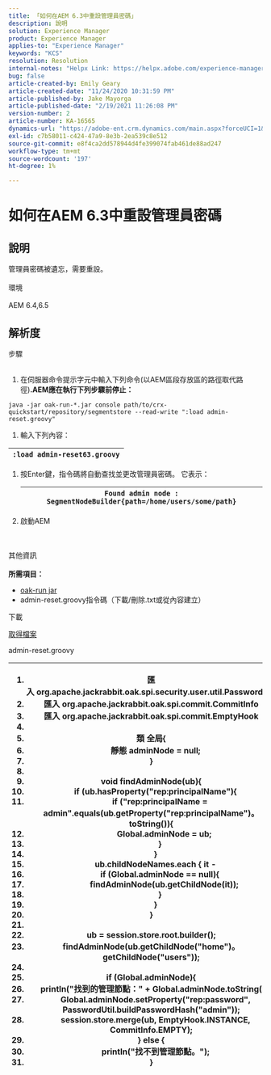 ```yaml
---
title: 「如何在AEM 6.3中重設管理員密碼」
description: 說明
solution: Experience Manager
product: Experience Manager
applies-to: "Experience Manager"
keywords: "KCS"
resolution: Resolution
internal-notes: "Helpx Link: https://helpx.adobe.com/experience-manager/kb/How-to-reset-the-admin-password-in-AEM-6-3.html"
bug: false
article-created-by: Emily Geary
article-created-date: "11/24/2020 10:31:59 PM"
article-published-by: Jake Mayorga
article-published-date: "2/19/2021 11:26:08 PM"
version-number: 2
article-number: KA-16565
dynamics-url: "https://adobe-ent.crm.dynamics.com/main.aspx?forceUCI=1&pagetype=entityrecord&etn=knowledgearticle&id=278794d8-a42e-eb11-a813-000d3a593c3f"
exl-id: c7b58011-c424-47a9-8e3b-2ea539c8e512
source-git-commit: e8f4ca2dd578944d4fe399074fab461de88ad247
workflow-type: tm+mt
source-wordcount: '197'
ht-degree: 1%

---
```


# 如何在AEM 6.3中重設管理員密碼

## 說明


管理員密碼被遺忘，需要重設。
<br><br>環境<br><br>
AEM 6.4,6.5


## 解析度

步驟<br><br>
1. 在伺服器命令提示字元中輸入下列命令(以AEM區段存放區的路徑取代路徑)<b>.AEM應在執行下列步驟前停止：</b>

`java -jar oak-run-*.jar console path/to/crx-quickstart/repository/segmentstore --read-write ":load admin-reset.groovy"`
1. 輸入下列內容：



| `:load admin-reset63.groovy` |
| --- |


1. 按Enter鍵，指令碼將自動查找並更改管理員密碼。
它表示：


   | `Found admin node : SegmentNodeBuilder{path=/home/users/some/path}` |
   | --- |
2. 啟動AEM

<br><br>其他資訊<br><br>
<b>所需項目：</b>

- [oak-run jar](http://repo1.maven.org/maven2/org/apache/jackrabbit/oak-run/)
- admin-reset.groovy指令碼（下載/刪除.txt或從內容建立）


下載

[取得檔案](https://helpx.adobe.com/content/dam/help/en/experience-manager/kb/How-to-reset-the-admin-password-in-AEM-6-3/_jcr_content/main-pars/download_section/download-1/admin-reset_groovy.txt "admin-reset.groovy.txt")

admin-reset.groovy


| <ol>   <li>匯入</code> org.apache.jackrabbit.oak.spi.security.user.util.PasswordUtil</code></li>   <li>匯入</code> org.apache.jackrabbit.oak.spi.commit.CommitInfo</code></li>   <li>匯入</code> org.apache.jackrabbit.oak.spi.commit.EmptyHook</code></li>   <li> </li>   <li>類</code> 全局{</code></li>   <li>    </code>靜態</code> adminNode = </code>null</code>;</code></li>   <li>}</code></li>   <li> </li>   <li>void</code> findAdminNode(ub){</code></li>   <li>    </code>if</code> (ub.hasProperty(</code>&quot;rep:principalName&quot;</code>){</code></li>   <li>        </code>if</code> (</code>&quot;rep:principalName = admin&quot;</code>.equals(ub.getProperty(</code>&quot;rep:principalName&quot;</code>)。toString()){</code></li>   <li>            </code>Global.adminNode = ub;</code></li>   <li>        </code>}</code></li>   <li>    </code>}</code></li>   <li>    </code>ub.childNodeNames.each { it -</code></li>   <li>        </code>if</code> (Global.adminNode == </code>null</code>){</code></li>   <li>            </code>findAdminNode(ub.getChildNode(it));</code></li>   <li>        </code>}</code></li>   <li>    </code>}</code></li>   <li>}</code></li>   <li> </li>   <li>ub = session.store.root.builder();</code></li>   <li>findAdminNode(ub.getChildNode(</code>&quot;home&quot;</code>)。getChildNode(</code>&quot;users&quot;</code>));</code></li>   <li> </li>   <li>if</code> (Global.adminNode){</code></li>   <li>    </code>println(</code>&quot;找到的管理節點：&quot;</code> + Global.adminNode.toString());</code></li>   <li>    </code>Global.adminNode.setProperty(</code>&quot;rep:password&quot;</code>, PasswordUtil.buildPasswordHash(</code>&quot;admin&quot;</code>));</code></li>   <li>    </code>session.store.merge(ub, EmptyHook.INSTANCE, CommitInfo.EMPTY);</code></li>   <li>} </code>else</code> {</code></li>   <li>    </code>println(</code>&quot;找不到管理節點。&quot;</code>);</code></li>   <li>}</code></li>  </ol> |
| --- |
